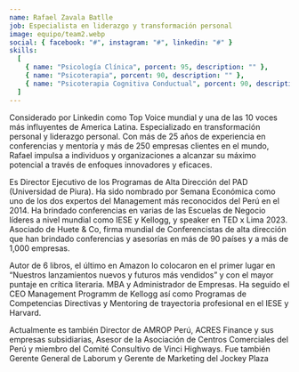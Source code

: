 ```yaml
---
name: Rafael Zavala Batlle
job: Especialista en liderazgo y transformación personal
image: equipo/team2.webp
social: { facebook: "#", instagram: "#", linkedin: "#" }
skills:
  [
    { name: "Psicología Clínica", porcent: 95, description: "" },
    { name: "Psicoterapia", porcent: 90, description: "" },
    { name: "Psicoterapia Cognitiva Conductual", porcent: 90, description: "" },
  ]
---
```


<div class="font-light tracking-wider columns-1 md:columns-2 text-zinc-700">
<p class="mb-4 capital-letter">Considerado por Linkedin como Top Voice mundial y una de las 10 voces más influyentes de America Latina.  Especializado en transformación personal y liderazgo personal. Con más de 25 años de experiencia en conferencias y  mentoría y más de 250 empresas clientes en el mundo, Rafael impulsa a individuos y organizaciones a alcanzar su  máximo potencial a través de enfoques innovadores y eficaces.</p>
<p class="mb-4">Es Director Ejecutivo de los Programas de Alta Dirección del PAD (Universidad de Piura). Ha sido nombrado por Semana Económica como uno de los dos expertos del Management más reconocidos del Perú en el 2014. Ha brindado conferencias en varias de las Escuelas de Negocio líderes a nivel mundial como IESE y Kellogg, y speaker  en TED x Lima 2023. Asociado de Huete & Co, firma mundial de Conferencistas de alta dirección que han brindado conferencias y asesorías en más de 90 países y a más de 1,000 empresas.</p>
<p class="mb-4">Autor de 6 libros, el último en Amazon lo colocaron en el primer lugar en “Nuestros lanzamientos nuevos y futuros más vendidos” y con el mayor puntaje en crítica literaria. MBA y Administrador de Empresas. Ha seguido el CEO Management Programm de Kellogg así como Programas de Competencias Directivas y Mentoring de trayectoria profesional en el IESE y Harvard.</p>
<p class="mb-4">Actualmente es también Director de AMROP Perú, ACRES Finance y sus empresas subsidiarias, Asesor de la  Asociación de Centros Comerciales del Perú y miembro del Comité Consultivo de Vinci Highways. Fue también  Gerente General de Laborum y Gerente de Marketing del Jockey Plaza</p>
</div>
